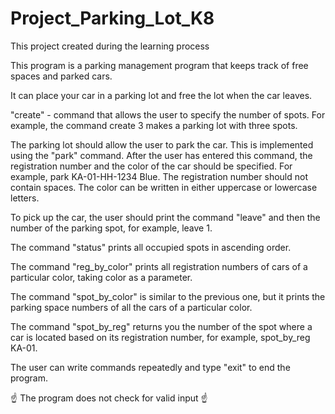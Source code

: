 # Project_Parking_Lot_K8
This project created during the learning process

This program is a parking management program 
that keeps track of free spaces and parked cars.

It can place your car in a parking lot and 
free the lot when the car leaves.

"create" - command that allows the user to 
specify the number of spots. For example, 
the command create 3 makes a parking lot 
with three spots. 

The parking lot should allow the user to 
park the car. This is implemented using the 
"park" command. After the user has entered 
this command, the registration number and 
the color of the car should be specified. 
For example, park KA-01-HH-1234 Blue. 
The registration number should not contain 
spaces. The color can be written in either 
uppercase or lowercase letters.

To pick up the car, the user should print 
the command "leave" and then the number of 
the parking spot, for example, leave 1.

The command "status" prints all occupied spots 
in ascending order. 

The command "reg_by_color" prints all 
registration numbers of cars of a particular 
color, taking color as a parameter. 

The command "spot_by_color" is similar to 
the previous one, but it prints the parking 
space numbers of all the cars of a particular 
color.

The command "spot_by_reg" returns you the 
number of the spot where a car is located 
based on its registration number, for example, 
spot_by_reg KA-01. 

The user can write commands  repeatedly and 
type "exit" to end the program.

☝️ The program does not check for valid input ☝️
